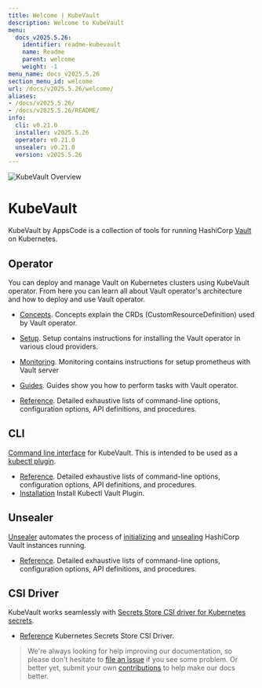 ```yaml
---
title: Welcome | KubeVault
description: Welcome to KubeVault
menu:
  docs_v2025.5.26:
    identifier: readme-kubevault
    name: Readme
    parent: welcome
    weight: -1
menu_name: docs_v2025.5.26
section_menu_id: welcome
url: /docs/v2025.5.26/welcome/
aliases:
- /docs/v2025.5.26/
- /docs/v2025.5.26/README/
info:
  cli: v0.21.0
  installer: v2025.5.26
  operator: v0.21.0
  unsealer: v0.21.0
  version: v2025.5.26
---
```


![KubeVault Overview](/docs/v2025.5.26/images/kubevault-overview.svg)

# KubeVault

KubeVault by AppsCode is a collection of tools for running HashiCorp [Vault](https://www.vaultproject.io/) on Kubernetes. 

## Operator
You can deploy and manage Vault on Kubernetes clusters using KubeVault operator. From here you can learn all about Vault operator's architecture and how to deploy and use Vault operator.

- [Concepts](/docs/v2025.5.26/concepts/). Concepts explain the CRDs (CustomResourceDefinition) used by Vault operator.

- [Setup](/docs/v2025.5.26/setup/). Setup contains instructions for installing
  the Vault operator in various cloud providers.

- [Monitoring](/docs/v2025.5.26/guides/monitoring/overview). Monitoring contains instructions for setup prometheus with Vault server

- [Guides](/docs/v2025.5.26/guides/). Guides show you how to perform tasks with Vault operator.

- [Reference](/docs/v2025.5.26/reference/operator). Detailed exhaustive lists of
command-line options, configuration options, API definitions, and procedures.

## CLI

[Command line interface](https://github.com/kubevault/cli) for KubeVault. This is intended to be used as a [kubectl plugin](https://kubernetes.io/docs/tasks/extend-kubectl/kubectl-plugins/).

- [Reference](/docs/v2025.5.26/reference/cli). Detailed exhaustive lists of command-line options, configuration options, API definitions, and procedures.
- [Installation](/docs/v2025.5.26/setup/install/kubectl_plugin) Install Kubectl Vault Plugin.

## Unsealer

[Unsealer](https://github.com/kubevault/unsealer) automates the process of [initializing](https://www.vaultproject.io/docs/commands/operator/init.html) and [unsealing](https://www.vaultproject.io/docs/concepts/seal.html#unsealing) HashiCorp Vault instances running.

- [Reference](/docs/v2025.5.26/reference/unsealer). Detailed exhaustive lists of command-line options, configuration options, API definitions, and procedures.

## CSI Driver

KubeVault works seamlessly with [Secrets Store CSI driver for Kubernetes secrets](https://github.com/kubernetes-sigs/secrets-store-csi-driver).

- [Reference](https://secrets-store-csi-driver.sigs.k8s.io/) Kubernetes Secrets Store CSI Driver.


> We're always looking for help improving our documentation, so please don't hesitate to [file an issue](https://github.com/kubevault/project/issues/new) if you see some problem. Or better yet, submit your own [contributions](/docs/v2025.5.26/CONTRIBUTING) to help
make our docs better.
